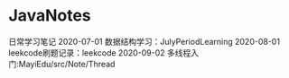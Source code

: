 # JavaNotes
日常学习笔记
2020-07-01 数据结构学习：JulyPeriodLearning
2020-08-01 leekcode刷题记录：leekcode
2020-09-02 多线程入门:MayiEdu/src/Note/Thread
